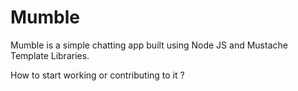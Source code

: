 # Mumble

Mumble is a simple chatting app built using Node JS and Mustache Template Libraries. 

   How to start working or contributing to it ?
   
   
